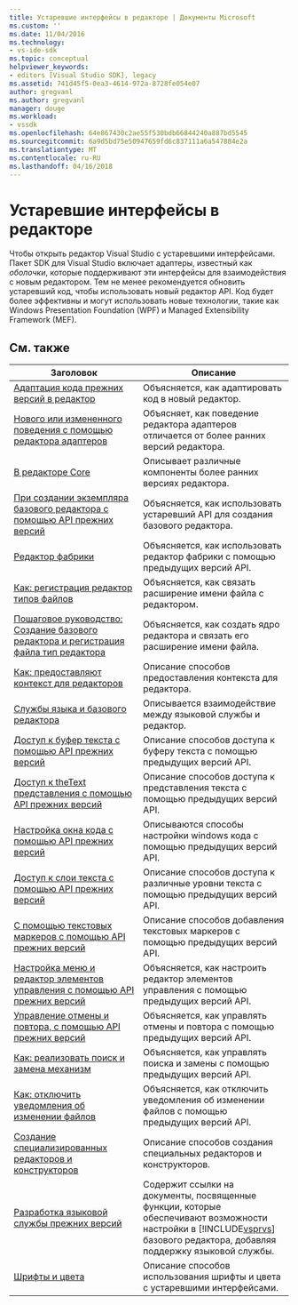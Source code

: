 ```yaml
---
title: Устаревшие интерфейсы в редакторе | Документы Microsoft
ms.custom: ''
ms.date: 11/04/2016
ms.technology:
- vs-ide-sdk
ms.topic: conceptual
helpviewer_keywords:
- editors [Visual Studio SDK], legacy
ms.assetid: 741d45f5-0ea3-4614-972a-8728fe054e07
author: gregvanl
ms.author: gregvanl
manager: douge
ms.workload:
- vssdk
ms.openlocfilehash: 64e867430c2ae55f530bdb66844240a887bd5545
ms.sourcegitcommit: 6a9d5bd75e50947659fd6c837111a6a547884e2a
ms.translationtype: MT
ms.contentlocale: ru-RU
ms.lasthandoff: 04/16/2018
---
```

# <a name="legacy-interfaces-in-the-editor"></a>Устаревшие интерфейсы в редакторе
Чтобы открыть редактор Visual Studio с устаревшими интерфейсами. Пакет SDK для Visual Studio включает адаптеры, известный как *оболочки*, которые поддерживают эти интерфейсы для взаимодействия с новым редактором. Тем не менее рекомендуется обновить устаревший код, чтобы использовать новый редактор API. Код будет более эффективны и могут использовать новые технологии, такие как Windows Presentation Foundation (WPF) и Managed Extensibility Framework (MEF).  
  
## <a name="related-topics"></a>См. также  
  
|Заголовок|Описание|  
|-----------|-----------------|  
|[Адаптация кода прежних версий в редактор](../extensibility/adapting-legacy-code-to-the-editor.md)|Объясняется, как адаптировать код в новый редактор.|  
|[Нового или измененного поведения с помощью редактора адаптеров](../extensibility/new-or-changed-behavior-with-editor-adapters.md)|Объясняет, как поведение редактора адаптеров отличается от более ранних версий редактора.|  
|[В редакторе Core](../extensibility/inside-the-core-editor.md)|Описывает различные компоненты более ранних версиях редактора.|  
|[При создании экземпляра базового редактора с помощью API прежних версий](../extensibility/instantiating-the-core-editor-by-using-the-legacy-api.md)|Объясняется, как использовать устаревший API для создания базового редактора.|  
|[Редактор фабрики](../extensibility/editor-factories.md)|Объясняется, как использовать редактор фабрики с помощью предыдущих версий API.|  
|[Как: регистрация редактор типов файлов](../extensibility/how-to-register-editor-file-types.md)|Объясняется, как связать расширение имени файла с редактором.|  
|[Пошаговое руководство: Создание базового редактора и регистрация файла тип редактора](../extensibility/walkthrough-creating-a-core-editor-and-registering-an-editor-file-type.md)|Объясняется, как создать ядро редактора и связать его расширение имени файла.|  
|[Как: предоставляют контекст для редакторов](../extensibility/how-to-provide-context-for-editors.md)|Описание способов предоставления контекста для редактора.|  
|[Службы языка и базового редактора](../extensibility/language-services-and-the-core-editor.md)|Описывается взаимодействие между языковой службы и редактор.|  
|[Доступ к буфер текста с помощью API прежних версий](../extensibility/accessing-the-text-buffer-by-using-the-legacy-api.md)|Описание способов доступа к буферу текста с помощью предыдущих версий API.|  
|[Доступ к theText представления с помощью API прежних версий](../extensibility/accessing-thetext-view-by-using-the-legacy-api.md)|Описание способов доступа к представления текста с помощью предыдущих версий API.|  
|[Настройка окна кода с помощью API прежних версий](../extensibility/customizing-code-windows-by-using-the-legacy-api.md)|Описываются способы настройки windows кода с помощью предыдущих версий API.|  
|[Доступ к слои текста с помощью API прежних версий](../extensibility/accessing-text-layers-by-using-the-legacy-api.md)|Описание способов доступа к различные уровни текста с помощью предыдущих версий API.|  
|[С помощью текстовых маркеров с помощью API прежних версий](../extensibility/using-text-markers-with-the-legacy-api.md)|Описание способов добавления текстовых маркеров с помощью предыдущих версий API.|  
|[Настройка меню и редактор элементов управления с помощью API прежних версий](../extensibility/customizing-editor-controls-and-menus-by-using-the-legacy-api.md)|Объясняется, как настроить редактор элементов управления с помощью предыдущих версий API.|  
|[Управление отмены и повтора, с помощью API прежних версий](../extensibility/managing-undo-and-redo-by-using-the-legacy-api.md)|Объясняется, как управлять отмены и повтора с помощью предыдущих версий API.|  
|[Как: реализовать поиск и замена механизм](../extensibility/how-to-implement-the-find-and-replace-mechanism.md)|Объясняется, как управлять поиска и замены с помощью предыдущих версий API.|  
|[Как: отключить уведомления об изменении файлов](../extensibility/how-to-suppress-file-change-notifications.md)|Объясняется, как отключить уведомления об изменении файлов с помощью предыдущих версий API.|  
|[Создание специализированных редакторов и конструкторов](../extensibility/creating-custom-editors-and-designers.md)|Описание способов создания специальных редакторов и конструкторов.|  
|[Разработка языковой службы прежних версий](../extensibility/internals/developing-a-legacy-language-service.md)|Содержит ссылки на документы, посвященные функции, которые обеспечивают возможности настройки в [!INCLUDE[vsprvs](../code-quality/includes/vsprvs_md.md)] базового редактора, добавляя поддержку языковой службы.|  
|[Шрифты и цвета](../extensibility/using-fonts-and-colors.md)|Описание способов использования шрифты и цвета с устаревшими интерфейсами.|